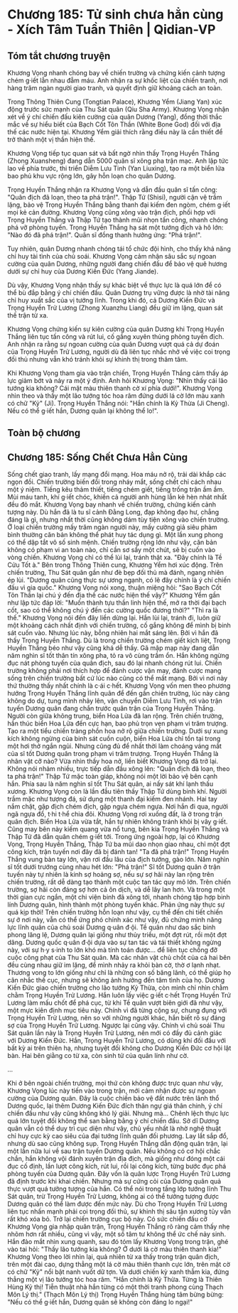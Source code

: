 # Chương 185: Tử sinh chưa hẳn cùng - Xích Tâm Tuần Thiên | Qidian-VP

## Tóm tắt chương truyện

Khương Vọng nhanh chóng bay về chiến trường và chứng kiến cảnh tượng chém g·iết lẫn nhau đẫm máu. Anh nhận ra sự khốc liệt của chiến tranh, nơi hàng trăm ngàn người giao tranh, và quyết định giữ khoảng cách an toàn.

Trong Thông Thiên Cung (Tongtian Palace), Khương Yểm (Jiang Yan) xúc động trước sức mạnh của Thu Sát quân (Qiu Sha Army). Khương Vọng nhận xét về ý chí chiến đấu kiên cường của quân Dương (Yang), đồng thời thắc mắc về sự hiểu biết của Bạch Cốt Tôn Thần (White Bone God) đối với địa thế các nước hiện tại. Khương Yểm giải thích rằng điều này là cần thiết để trở thành một vị thần hiện thế.

Khương Vọng tiếp tục quan sát và bất ngờ nhìn thấy Trọng Huyền Thắng (Zhong Xuansheng) đang dẫn 5000 quân sĩ xông pha trận mạc. Anh lập tức lao về phía trước, thi triển Diễm Lưu Tinh (Yan Liuxing), tạo ra một biển lửa bao phủ khu vực rộng lớn, gây hỗn loạn cho quân Dương.

Trọng Huyền Thắng nhận ra Khương Vọng và dẫn đầu quân sĩ tấn công: "Quân địch đã loạn, theo ta phá trận!". Thập Tứ (Shisi), người cận vệ trầm lặng, bảo vệ Trọng Huyền Thắng bằng thanh đại kiếm đen ngòm, chém g·iết mọi kẻ cản đường. Khương Vọng cũng xông vào trận địch, phối hợp với Trọng Huyền Thắng và Thập Tứ tạo thành mũi nhọn tấn công, nhanh chóng phá vỡ phòng tuyến. Trọng Huyền Thắng hạ sát một tướng địch và hô lớn: "Nào đó đã phá trận!". Quân sĩ đồng thanh hưởng ứng: "Phá trận!".

Tuy nhiên, quân Dương nhanh chóng tái tổ chức đội hình, cho thấy khả năng chỉ huy tài tình của chủ soái. Khương Vọng cảm nhận sâu sắc sự ngoan cường của quân Dương, những người đang chiến đấu để bảo vệ quê hương dưới sự chỉ huy của Dương Kiến Đức (Yang Jiande).

Dù vậy, Khương Vọng nhận thấy sự khác biệt về thực lực là quá lớn để có thể bù đắp bằng ý chí chiến đấu. Quân Dương trụ vững được là nhờ tài năng chỉ huy xuất sắc của vị tướng lĩnh. Trong khi đó, cả Dương Kiến Đức và Trọng Huyền Trử Lương (Zhong Xuanzhu Liang) đều giữ im lặng, quan sát thế trận từ xa.

Khương Vọng chứng kiến sự kiên cường của quân Dương khi Trọng Huyền Thắng liên tục tấn công và rút lui, cố gắng xuyên thủng phòng tuyến địch. Anh nhận ra rằng sự ngoan cường của quân Dương vượt quá cả dự đoán của Trọng Huyền Trử Lương, người dù đã liên tục nhắc nhở về việc coi trọng đối thủ nhưng vẫn khó tránh khỏi sự khinh thị trong thâm tâm.

Khi Khương Vọng tham gia vào trận chiến, Trọng Huyền Thắng cảm thấy áp lực giảm bớt và nảy ra một ý định. Anh hỏi Khương Vọng: "Nhìn thấy cái lão tướng kia không? Cái mặt màu thiên thanh cờ xí phía dưới!". Khương Vọng nhìn theo và thấy một lão tướng tóc hoa râm đứng dưới lá cờ lớn màu xanh có chữ "Kỷ" (Ji). Trọng Huyền Thắng nói: "Hắn chính là Kỷ Thừa (Ji Cheng). Nếu có thể g·iết hắn, Dương quân lại không thể lo!".

## Toàn bộ chương

## Chương 185: Sống Chết Chưa Hẳn Cùng

Sống chết giao tranh, lấy mạng đổi mạng.
Hoa máu nở rộ, trải dài khắp các ngọn đồi.
Chiến trường biến đổi trong nháy mắt, sống chết chỉ cách nhau một ý niệm.
Tiếng kêu thảm thiết, tiếng chém giết, tiếng trống trận ầm ầm.
Mùi máu tanh, khí g·iết chóc, khiến cả người anh hùng lẫn kẻ hèn nhát nhất đều đỏ mắt.
Khương Vọng bay nhanh về chiến trường, chứng kiến cảnh tượng này.
Dù hắn đã là tu sĩ cảnh Đằng Long, đạp không đạo hư, chẳng đáng là gì, nhưng nhất thời cũng không dám tùy tiện xông vào chiến trường.
Ở loại chiến trường mấy trăm ngàn người này, mấy cường giả siêu phàm bình thường căn bản không thể phát huy tác dụng gì.
Một lần xung phong có thể dập tắt vô số sinh mệnh.
Chiến trường rộng lớn như vậy, căn bản không có phạm vi an toàn nào, chỉ cần sơ sẩy một chút, sẽ bị cuốn vào vòng chiến. Khương Vọng chỉ có thể lùi lại, tránh thật xa.
"Đây chính là Tề Cửu Tốt à." Bên trong Thông Thiên cung, Khương Yểm hơi xúc động.
Trên chiến trường, Thu Sát quân gần như đè bẹp đối thủ mà đánh, ngang nhiên ép lùi.
"Dương quân cũng thực sự ương ngạnh, có lẽ đây chính là ý chí chiến đấu vì gia quốc." Khương Vọng nói xong, thuận miệng hỏi: "Sao Bạch Cốt Tôn Thần lại chú ý đến địa thế các nước hiện thế vậy?"
Khương Yểm gần như lập tức đáp lời: "Muốn thành tựu thần linh hiện thế, mở ra thời đại bạch cốt, sao có thể không chú ý đến các cường quốc đương thời?"
"Thì ra là thế."
Khương Vọng nói đến đây liền dừng lại.
Hắn lùi lại, tránh đi, luôn giữ một khoảng cách nhất định với chiến trường, cố gắng không để mình bị binh sát cuốn vào.
Nhưng lúc này, bỗng nhiên hai mắt sáng lên.
Bởi vì hắn đã thấy Trọng Huyền Thắng.
Dù là trong chiến trường chém giết kịch liệt, Trọng Huyền Thắng béo như vậy cũng khá dễ thấy.
Gã mập mạp này đang dẫn năm nghìn sĩ tốt thân tín xông pha, tỏ ra vô cùng trầm ổn. Hắn không ngừng đục nát phòng tuyến của quân địch, sau đó lại nhanh chóng rút lui.
Chiến trường không phải nơi thích hợp để đánh cược vận may, đánh cược mạng sống trên chiến trường bất cứ lúc nào cũng có thể mất mạng. Bởi vì nơi này thứ thường thấy nhất chính là c·ái c·hết.
Khương Vọng vốn men theo phương hướng Trọng Huyền Thắng lĩnh quân để đến gần chiến trường, lúc này càng không do dự, tung mình nhảy lên, vận chuyển Diễm Lưu Tinh, rơi vào trận tuyến Dương quân đang chắn trước quân trận của Trọng Huyền Thắng.
Người còn giữa không trung, biển Hoa Lửa đã lan rộng.
Trên chiến trường, hắn thúc biển Hoa Lửa đến cực hạn, bao phủ trọn vẹn phạm vi trăm trượng. Tạo ra một tiểu chiến tràng phồn hoa nở rộ giữa chiến trường.
Dưới sự xung kích không ngừng của binh sát cuồn cuộn, biển Hoa Lửa chỉ tồn tại trong một hơi thở ngắn ngủi.
Nhưng cũng đủ để nhất thời làm choáng váng mắt của sĩ tốt Dương quân trong phạm vi trăm trượng.
Trọng Huyền Thắng là nhân vật cỡ nào?
Vừa nhìn thấy hoa nở, liền biết Khương Vọng đã trở lại. Không nói nhảm nhiều, trực tiếp dẫn đầu xông lên: "Quân địch đã loạn, theo ta phá trận!"
Thập Tứ mặc toàn giáp, không nói một lời bảo vệ bên cạnh hắn.
Phía sau là năm nghìn sĩ tốt Thu Sát quân, ai nấy sát khí lạnh thấu xương.
Khương Vọng còn là lần đầu tiên thấy Thập Tứ dùng binh khí.
Người trầm mặc như tượng đá, sử dụng một thanh đại kiếm đen nhánh. Hai tay nắm chặt, gặp địch chém địch, gặp ngựa chém ngựa. Nơi hắn đi qua, người ngã ngựa đổ, t·hi t·hể chia đôi.
Khương Vọng rơi xuống đất, là ở trong trận quân địch.
Biển Hoa Lửa vừa tắt, hắn tự nhiên không tránh khỏi bị vây g·iết.
Cũng may bên này kiếm quang vừa nổ tung, bên kia Trọng Huyền Thắng và Thập Tứ đã dẫn quân chém g·iết tới.
Trong ứng ngoài hợp, lại có Khương Vọng, Trọng Huyền Thắng, Thập Tứ ba mũi dao nhọn giao nhau, chỉ một đợt công kích, trận tuyến nơi đây đã bị đánh tan!
"Ta đã phá trận!" Trọng Huyền Thắng vung bàn tay lớn, vặn rơi đầu lâu của địch tướng, gào lớn.
Năm nghìn sĩ tốt dưới trướng cùng nhau hét lớn: "Phá trận!"
Sĩ tốt Dương quân ở trận tuyến này tự nhiên là kinh sợ hoảng sợ, nếu sự sợ hãi này lan rộng trên chiến trường, rất dễ dàng tạo thành một cuộc tan tác quy mô lớn. Trên chiến trường, sợ hãi còn đáng sợ hơn cả ôn dịch, và dễ lây lan hơn.
Và trong một thời gian cực ngắn, một chi viện binh đã xông tới, nhanh chóng tập hợp binh lính Dương quân, hình thành một phòng tuyến khác.
Phản ứng này thực sự quá kịp thời!
Trên chiến trường hỗn loạn như vậy, cụ thể đến chi tiết chiến sự ở nơi này, vẫn có thể ứng phó chính xác như vậy, đủ chứng minh năng lực lĩnh quân của chủ soái Dương q·uân đ·ội.
Tề quân như dao sắc binh phong lăng lệ, Dương quân lại giống như thủy triều, một đợt rút, rồi một đợt dâng.
Dương quốc q·uân đ·ội dựa vào sự tan tác và tái thiết không ngừng này, với sự h·y s·inh to lớn khó mà tính toán được... để liên tục chống đỡ cuộc công phạt của Thu Sát quân.
Mà các nhân vật chủ chốt của cả hai bên đều cùng nhau giữ im lặng, để mình nhảy ra khỏi bàn cờ, thờ ơ lạnh nhạt.
Thương vong to lớn giống như chỉ là những con số băng lãnh, có thể giúp họ cân nhắc thế cục, nhưng sẽ không ảnh hưởng đến tâm tình của họ.
Dương Kiến Đức giao chiến trường cho lão tướng Kỷ Thừa, còn mình chỉ nhìn chằm chằm Trọng Huyền Trử Lương.
Hắn luôn lấy việc g·iết c·hết Trọng Huyền Trử Lương làm mấu chốt để phá cục, từ khi Tề quân vượt biên giới đã như vậy, một mực kiên định mục tiêu này.
Chính vì đã từng cộng sự, chung đụng với Trọng Huyền Trử Lương, nên so với những người khác, hắn biết rõ sự đáng sợ của Trọng Huyền Trử Lương.
Ngược lại cũng vậy.
Chính vì chủ soái Thu Sát quân lần này là Trọng Huyền Trử Lương, nên mới có đầy đủ cảnh giác với Dương Kiến Đức.
Hắn, Trọng Huyền Trử Lương, có dũng khí đối đầu với bất kỳ ai trên thiên hạ, nhưng tuyệt đối không cho Dương Kiến Đức cơ hội lật bàn.
Hai bên giằng co từ xa, còn sinh tử của quân lính như cờ.

...

Khi ở bên ngoài chiến trường, mọi thứ còn không được trực quan như vậy, Khương Vọng lúc này tiến vào trong trận, mới cảm nhận được sự ngoan cường của Dương quân.
Đây là cuộc chiến bảo vệ đất nước trên lãnh thổ Dương quốc, lại thêm Dương Kiến Đức đích thân ngự giá thân chinh, ý chí chiến đấu như vậy cũng không khó lý giải.
Nhưng mà... Chênh lệch thực lực quá lớn tuyệt đối không thể san bằng bằng ý chí chiến đấu.
Sở dĩ Dương quân vẫn có thể duy trì cục diện như vậy, chủ yếu nhất là nhờ nghệ thuật chỉ huy cực kỳ cao siêu của đại tướng lĩnh quân đối phương.
Lay lắt sắp đổ, nhưng dù sao cũng không sụp.
Trọng Huyền Thắng dẫn động quân trận, lại một lần nữa lui về sau trận tuyến Dương quân.
Nếu không có cơ hội chắc chắn, hắn không vội đánh xuyên trận địa địch, mà giống như đóng một cái đục cố định, lần lượt công kích, rút lui, rồi lại công kích, từng bước đục phá phòng tuyến của Dương quân.
Đây vốn là quân lược Trọng Huyền Trử Lương đã định trước khi khai chiến.
Nhưng mà sự cứng cỏi của Dương quân quả thực vượt quá tưởng tượng của hắn.
Có thể nói trong tầng lớp tướng lĩnh Thu Sát quân, trừ Trọng Huyền Trử Lương, không ai có thể tưởng tượng được Dương quân có thể làm được đến mức này.
Dù cho Trọng Huyền Trử Lương liên tục nhấn mạnh phải coi trọng đối thủ, sự khinh thị sâu tận xương tủy vẫn rất khó xóa bỏ.
Trở lại chiến trường cục bộ này.
Có sức chiến đấu cỡ Khương Vọng gia nhập quân trận, Trọng Huyền Thắng rõ ràng cảm thấy nhẹ nhõm hơn rất nhiều, cũng vì vậy, một số tâm tư không thể ức chế nảy sinh.
Hắn đảo mắt nhìn xung quanh, sau đó tóm lấy Khương Vọng trong trận, ghé vào tai hỏi: "Thấy lão tướng kia không? Ở dưới lá cờ màu thiên thanh kia!"
Khương Vọng theo lời nhìn lại, quả nhiên từ xa thấy trong trận quân địch, trên một đài cao, dựng thẳng một lá cờ màu thiên thanh cực lớn, trên mặt cờ có chữ "Kỷ" nổi bật nanh vuốt dữ tợn.
Và dưới chiến kỳ xanh thẫm kia, đứng thẳng một vị lão tướng tóc hoa râm.
"Hắn chính là Kỷ Thừa. Từng là Thiên Hùng Kỷ thị! Tiễn thuật nhà hắn từng có một thời tranh phong cùng Thạch Môn Lý thị." (Thạch Môn Lý thị)
Trọng Huyền Thắng hùng tâm bừng bừng: "Nếu có thể g·iết hắn, Dương quân sẽ không còn đáng lo ngại!"